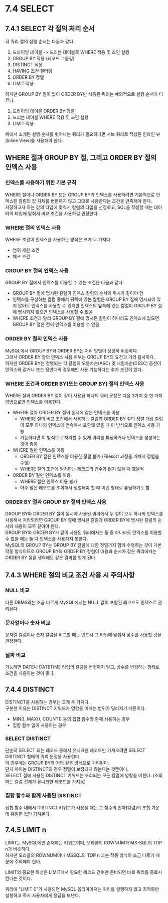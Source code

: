# 7.4 SELECT

## 7.4.1 SELECT 각 절의 처리 순서

각 쿼리 절의 실행 순서는 다음과 같다.

1. 드라이빙 테이블 -> 드리븐 테이블로 WHERE 적용 및 조인 실행
2. GROUP BY 적용 (레코드 그룹핑)
3. DISTINCT 적용
4. HAVING 조건 필터링
5. ORDER BY 정렬
6. LIMIT 적용

하지만 GROUP BY 절이 없이 ORDER BY만 사용된 쿼리는 예외적으로 실행 순서가 다르다.

1. 드라이빙 테이블 ORDER BY 정렬
2. 드리븐 테이블 WHERE 적용 및 조인 실행
3. LIMIT 적용

위에서 소개된 실행 순서를 벗어나는 쿼리가 필요하다면 서브 쿼리로 작성된 인라인 뷰(Inline View)를 사용해야 한다.

## WHERE 절과 GROUP BY 절, 그리고 ORDER BY 절의 인덱스 사용

### 인덱스를 사용하기 위한 기본 규칙

WHERE 절이나 ORDER BY 또는 GROUP BY가 인덱스를 사용하려면 기본적으로 인덱스된 칼럼의 값 자체를 변환하지 않고 그대로 사용한다는 조건을 만족해야 한다.  
저장하고자 하는 값의 타입에 맞춰서 칼럼의 타입을 선정하고, SQL을 작성할 때는 데이터의 타입에 맞춰서 비교 조건을 사용하길 권장한다.

### WHERE 절의 인덱스 사용

WHERE 조건이 인덱스를 사용하는 방식은 크게 두 가지다.

- 범위 제한 조건
- 체크 조건

### GROUP BY 절의 인덱스 사용

GROUP BY 절에서 인덱스를 이용할 수 있는 조건은 다음과 같다.

- GROUP BY 절에 명시된 칼럼이 인덱스 칼럼의 순서와 위치가 같아야 함
- 인덱스를 구성하는 칼럼 중에서 뒤쪽에 있는 칼럼은 GROUP BY 절에 명시되어 있지 않아도 인덱스를 사용할 수 있지만 인덱스의 앞쪽에 있는 칼럼이 GROUP BY 절에 명시되지 않으면 인덱스를 사용할 수 없음
- WHERE 조건과 달리 GROUP BY 절에 명시된 칼럼이 하나라도 인덱스에 없으면 GROUP BY 절은 전혀 인덱스를 이용할 수 없음

### ORDER BY 절의 인덱스 사용

MySQL에서 GROUP BY와 ORDER BY는 처리 방법이 상당히 비슷하다.  
그래서 ORDER BY 절의 인덱스 사용 여부는 GROUP BY의 요건과 거의 흡사하다.  
하지만 ORDER BY는 정렬되는 각 칼럼의 오름차순(ASC) 및 내림차순(DESC) 옵션이 인덱스와 같거나 또는 정반대의 경우에만 사용 가능하다는 추가 조건이 있다.

### WHERE 조건과 ORDER BY(또는 GROUP BY) 절의 인덱스 사용

WHERE 절과 ORDER BY 절이 같이 사용된 하나의 쿼리 문장은 다음 3가지 중 한 가지 방법으로만 인덱스를 이용한다.

- WHERE 절과 ORDER BY 절이 동시에 같은 인덱스를 이용
  - WHERE 절의 비교 조건에서 사용하는 칼럼과 ORDER BY 절의 정렬 대상 칼럼이 모두 하나의 인덱스에 연속해서 포함돼 있을 때 이 방식으로 인덱스 사용 가능
  - 가능하다면 이 방식으로 처리할 수 있게 쿼리를 튜닝하거나 인덱스를 생성하는 것이 좋음
- WHERE 절만 인덱스를 이용
  - ORDER BY 절은 인덱스를 이용한 정렬 불가 (Filesort 과정을 거쳐서 정렬을 수행)
  - WHERE 절의 조건에 일치하는 레코드의 건수가 많지 않을 때 효율적
- ORDER BY 절만 인덱스를 이용
  - WHERE 절은 인덱스 이용 불가
  - 아주 많은 레코드를 조회해서 정렬해야 할 때 이런 형태로 튜닝하기도 함

### ORDER BY 절과 GROUP BY 절의 인덱스 사용

GROUP BY와 ORDER BY 절이 동시에 사용된 쿼리에서 두 절이 모두 하나의 인덱스를 사용해서 처리되려면 GROUP BY 절에 명시된 칼럼과 ORDER BY에 명시된 칼럼의 순서와 내용이 모두 같아야 한다.  
GROUP BY와 ORDER BY가 같이 사용된 쿼리에서는 둘 중 하나라도 인덱스를 이용할 수 없을 때는 둘 다 인덱스를 사용하지 못한다.  
MySQL의 GROUP BY는 GROUP BY 칼럼에 대한 정렬까지 함께 수행하는 것이 기본 작동 방식이므로 GROUP BY와 ORDER BY 칼럼이 내용과 순서가 같은 쿼리에서는 ORDER BY 절을 생략해도 같은 결과를 얻게 된다.

## 7.4.3 WHERE 절의 비교 조건 사용 시 주의사항

### NULL 비교

다른 DBMS와는 조금 다르게 MySQL에서는 NULL 값이 포함된 레코드도 인덱스로 관리된다.

### 문자열이나 숫자 비교

문자열 칼럼이나 숫자 칼럼을 비교할 때는 반드시 그 타입에 맞춰서 상수를 사용할 것을 권장한다.

### 날짜 비교

가능하면 DATE나 DATETIME 타입의 칼럼을 변경하지 말고, 상수를 변경하는 형태로 조건을 사용하는 것이 좋다.

## 7.4.4 DISTINCT

DISTINCT를 사용하는 경우는 크게 두 가지다.  
구분한 이유는 DISTINCT 키워드가 영향을 미치는 범위가 달라지기 때문이다.

- MIN(), MAX(), COUNT() 등의 집합 함수와 함께 사용하는 경우
- 집합 함수 없이 사용하는 경우

### SELECT DISTINCT

단순히 SELECT 되는 레코드 중에서 유니크한 레코드만 가져오려면 SELECT DISTINCT 형태의 쿼리 문장을 사용한다.  
이 경우에는 GROUP BY와 거의 같은 방식으로 처리된다.  
단지 차이는 DISTINCT의 경우 정렬이 보장되지 않는다는 것뿐이다.  
SELECT 절에 사용된 DISTINCT 키워드는 조회되는 모든 칼럼에 영향을 미친다. (조회하는 칼럼 전체가 유니크한 레코드를 가져옴)

### 집합 함수와 함께 사용된 DISTINCT

집합 함수 내에서 DISTINCT 키워드가 사용될 때는 그 함수의 인자(칼럼)의 조합 가운데 유일한 값만 가져온다.

## 7.4.5 LIMIT n

LIMIT는 MySQL에만 존재하는 키워드이며, 오라클의 ROWNUM과 MS-SQL의 TOP n과 비슷하다.  
하지만 오라클의 ROWNUM이나 MSSQL의 TOP n 과는 작동 방식이 조금 다르기 때문에 주의해야 한다.

LIMIT의 중요한 특성은 LIMIT에서 필요한 레코드 건수만 준비되면 바로 쿼리를 종료시킨다는 것이다.

쿼리에 "LIMIT 0"가 사용되면 MySQL 옵티마이저는 쿼리를 실행하지 않고 최적화만 실행하고 즉시 사용자에게 응답을 보낸다.
